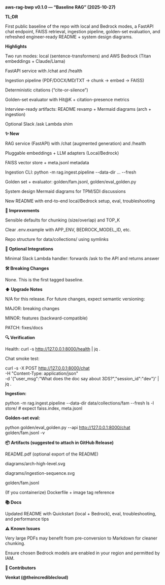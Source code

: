 **aws-rag-bwp v0.1.0 — “Baseline RAG” (2025-10-27)**

**TL;DR**

First public baseline of the repo with local and Bedrock modes, a FastAPI chat endpoint, FAISS retrieval, ingestion pipeline, golden-set evaluation, and refreshed engineer-ready README + system design diagrams.

**Highlights**

  Two run modes: local (sentence-transformers) and AWS Bedrock (Titan embeddings + Claude/Llama)
  
  FastAPI service with /chat and /health
  
  Ingestion pipeline (PDF/DOCX/MD/TXT → chunk → embed → FAISS)
  
  Deterministic citations (“cite-or-silence”)
  
  Golden-set evaluator with Hit@K + citation-presence metrics
  
  Interview-ready artifacts: README revamp + Mermaid diagrams (arch + ingestion)
  
  Optional Slack /ask Lambda shim

**✨ New**

  RAG service (FastAPI) with /chat (augmented generation) and /health
  
  Pluggable embeddings + LLM adapters (Local/Bedrock)
  
  FAISS vector store + meta.jsonl metadata
  
  Ingestion CLI: python -m rag.ingest.pipeline --data-dir ... --fresh
  
  Golden set + evaluator: golden/fam.jsonl, golden/eval_golden.py
  
  System design Mermaid diagrams for TPM/SDI discussions
  
  New README with end-to-end local/Bedrock setup, eval, troubleshooting

**🔧 Improvements**

  Sensible defaults for chunking (size/overlap) and TOP_K
  
  Clear .env.example with APP_ENV, BEDROCK_MODEL_ID, etc.
  
  Repo structure for data/collections/<topic> using symlinks

**🧩 Optional Integrations**

  Minimal Slack Lambda handler: forwards /ask to the API and returns answer

**🛠️ Breaking Changes**

  None. This is the first tagged baseline.

**⬆️ Upgrade Notes**

  N/A for this release. For future changes, expect semantic versioning:

  MAJOR: breaking changes

  MINOR: features (backward-compatible)

  PATCH: fixes/docs

**🔍 Verification**

Health: curl -s http://127.0.0.1:8000/health | jq .

Chat smoke test:

  curl -s -X POST http://127.0.0.1:8000/chat \
    -H "Content-Type: application/json" \
    -d '{"user_msg":"What does the doc say about 3DS?","session_id":"dev"}' | jq .


**Ingestion:**

  python -m rag.ingest.pipeline --data-dir data/collections/fam --fresh
  ls -l store/   # expect faiss.index, meta.jsonl


**Golden-set eval:**

  python golden/eval_golden.py --api http://127.0.0.1:8000/chat golden/fam.jsonl -v

**📦 Artifacts (suggested to attach in GitHub Release)**

  README.pdf (optional export of the README)
  
  diagrams/arch-high-level.svg
  
  diagrams/ingestion-sequence.svg
  
  golden/fam.jsonl
  
  (If you containerize) Dockerfile + image tag reference

**📚 Docs**

  Updated README with Quickstart (local + Bedrock), eval, troubleshooting, and performance tips
  

**⚠️ Known Issues**

  Very large PDFs may benefit from pre-conversion to Markdown for cleaner chunking.
  
  Ensure chosen Bedrock models are enabled in your region and permitted by IAM.

**🙌 Contributors**

  **Venkat (@theincrediblecloud)**
